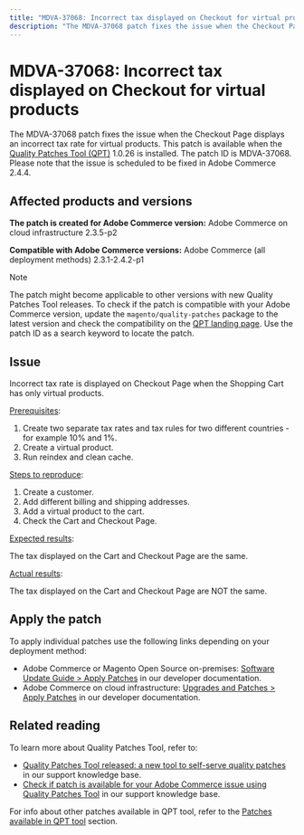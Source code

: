 ```yaml
---
title: "MDVA-37068: Incorrect tax displayed on Checkout for virtual products"
description: "The MDVA-37068 patch fixes the issue when the Checkout Page displays an incorrect tax rate for virtual products. This patch is available when the [Quality Patches Tool (QPT)](https://experienceleague.adobe.com/docs/commerce-knowledge-base/kb/announcements/commerce-announcements/magento-quality-patches-released-new-tool-to-self-serve-quality-patches.html) 1.0.26 is installed. The patch ID is MDVA-37068. Please note that the issue is scheduled to be fixed in Adobe Commerce 2.4.4."
---
```


# MDVA-37068: Incorrect tax displayed on Checkout for virtual products

The MDVA-37068 patch fixes the issue when the Checkout Page displays an incorrect tax rate for virtual products. This patch is available when the [Quality Patches Tool (QPT)](https://experienceleague.adobe.com/docs/commerce-knowledge-base/kb/announcements/commerce-announcements/magento-quality-patches-released-new-tool-to-self-serve-quality-patches.html) 1.0.26 is installed. The patch ID is MDVA-37068. Please note that the issue is scheduled to be fixed in Adobe Commerce 2.4.4.

## Affected products and versions

**The patch is created for Adobe Commerce version:**
Adobe Commerce on cloud infrastructure 2.3.5-p2

**Compatible with Adobe Commerce versions:**
Adobe Commerce (all deployment methods) 2.3.1-2.4.2-p1

>[!NOTE]
>
>The patch might become applicable to other versions with new Quality Patches Tool releases. To check if the patch is compatible with your Adobe Commerce version, update the `magento/quality-patches` package to the latest version and check the compatibility on the [QPT landing page](https://devdocs.magento.com/quality-patches/tool.html#patch-grid). Use the patch ID as a search keyword to locate the patch.

## Issue

Incorrect tax rate is displayed on Checkout Page when the Shopping Cart has only virtual products.

<u>Prerequisites</u>:

1. Create two separate tax rates and tax rules for two different countries - for example 10% and 1%.
1. Create a virtual product.
1. Run reindex and clean cache.

<u>Steps to reproduce</u>:

1. Create a customer.
1. Add different billing and shipping addresses.
1. Add a virtual product to the cart.
1. Check the Cart and Checkout Page.

<u>Expected results</u>:

The tax displayed on the Cart and Checkout Page are the same.

<u>Actual results</u>:

The tax displayed on the Cart and Checkout Page are NOT the same.

## Apply the patch

To apply individual patches use the following links depending on your deployment method:

* Adobe Commerce or Magento Open Source on-premises: [Software Update Guide > Apply Patches](https://devdocs.magento.com/guides/v2.4/comp-mgr/patching/mqp.html) in our developer documentation.
* Adobe Commerce on cloud infrastructure: [Upgrades and Patches > Apply Patches](https://devdocs.magento.com/cloud/project/project-patch.html) in our developer documentation.

## Related reading

To learn more about Quality Patches Tool, refer to:

* [Quality Patches Tool released: a new tool to self-serve quality patches](https://experienceleague.adobe.com/docs/commerce-knowledge-base/kb/announcements/commerce-announcements/magento-quality-patches-released-new-tool-to-self-serve-quality-patches.html) in our support knowledge base.
* [Check if patch is available for your Adobe Commerce issue using Quality Patches Tool](https://support.magento.com/hc/en-us/articles/360047125252) in our support knowledge base.

For info about other patches available in QPT tool, refer to the [Patches available in QPT tool](https://support.magento.com/hc/en-us/sections/360010506631-Patches-available-in-QPT-tool-) section.